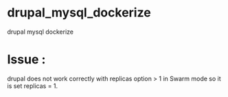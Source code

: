# drupal_mysql_dockerize
drupal mysql dockerize

# Issue :
drupal does not work correctly with replicas option > 1 in Swarm mode so it is set replicas = 1. 